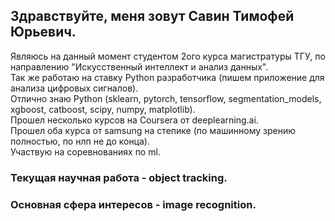 ## Здравствуйте, меня зовут Савин Тимофей Юрьевич. 

Являюсь на данный момент студентом 2ого курса магистратуры ТГУ, по направлению "Искусственный интеллект и анализ данных".   
Так же работаю на ставку Python разработчика (пишем приложение для анализа цифровых сигналов).   
Отлично знаю Python (sklearn, pytorch, tensorflow, segmentation_models, xgboost, catboost, scipy, numpy, matplotlib).   
Прошел несколько курсов на Coursera от deeplearning.ai.  
Прошел оба курса от samsung на степике (по машинному зрению полностью, по нлп не до конца).    
Участвую на соревнованиях по ml.

### Текущая научная работа - object tracking. 
### Основная сфера интересов - image recognition. 
